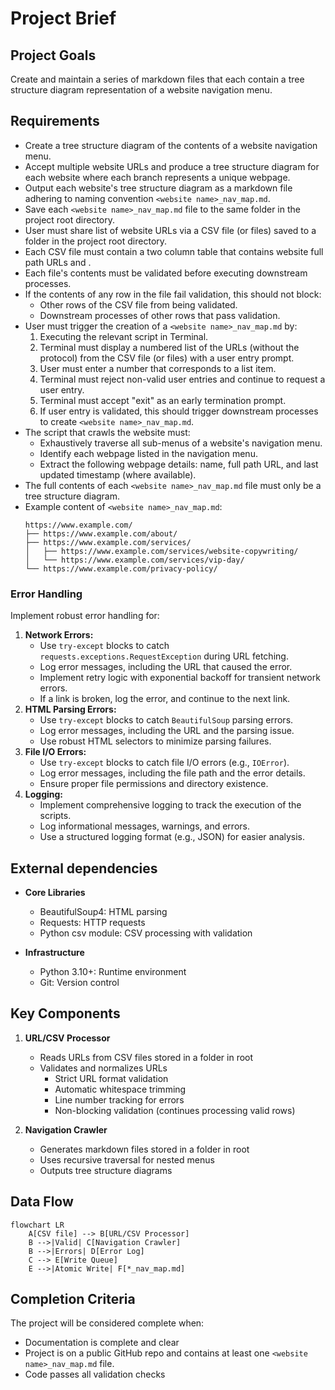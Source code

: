 # Project Brief

## Project Goals

Create and maintain a series of markdown files that each contain a tree structure diagram representation of a website navigation menu.

## Requirements

- Create a tree structure diagram of the contents of a website navigation menu.
- Accept multiple website URLs and produce a tree structure diagram for each website where each branch represents a unique webpage.
- Output each website's tree structure diagram as a markdown file adhering to naming convention `<website name>_nav_map.md`.
- Save each `<website name>_nav_map.md` file to the same folder in the project root directory.
- User must share list of website URLs via a CSV file (or files) saved to a folder in the project root directory.
- Each CSV file must contain a two column table that contains website full path URLs and .
- Each file's contents must be validated before executing downstream processes.
- If the contents of any row in the file fail validation, this should not block:
  - Other rows of the CSV file from being validated.
  - Downstream processes of other rows that pass validation.
- User must trigger the creation of a `<website name>_nav_map.md` by:
  1. Executing the relevant script in Terminal.
  2. Terminal must display a numbered list of the URLs (without the protocol) from the CSV file (or files) with a user entry prompt.
  3. User must enter a number that corresponds to a list item.
  4. Terminal must reject non-valid user entries and continue to request a user entry.
  5. Terminal must accept "exit" as an early termination prompt.
  6. If user entry is validated, this should trigger downstream processes to create `<website name>_nav_map.md`.
- The script that crawls the website must:
  - Exhaustively traverse all sub-menus of a website's navigation menu.
  - Identify each webpage listed in the navigation menu.
  - Extract the following webpage details: name, full path URL, and last updated timestamp (where available).
- The full contents of each `<website name>_nav_map.md` file must only be a tree structure diagram.
- Example content of `<website name>_nav_map.md`:
  ```
  https://www.example.com/
  ├── https://www.example.com/about/
  ├── https://www.example.com/services/
  │   ├── https://www.example.com/services/website-copywriting/
  │   └── https://www.example.com/services/vip-day/
  └── https://www.example.com/privacy-policy/
  ```

### Error Handling

Implement robust error handling for:

1.  **Network Errors:**
    - Use `try-except` blocks to catch `requests.exceptions.RequestException` during URL fetching.
    - Log error messages, including the URL that caused the error.
    - Implement retry logic with exponential backoff for transient network errors.
    - If a link is broken, log the error, and continue to the next link.
2.  **HTML Parsing Errors:**
    - Use `try-except` blocks to catch `BeautifulSoup` parsing errors.
    - Log error messages, including the URL and the parsing issue.
    - Use robust HTML selectors to minimize parsing failures.
3.  **File I/O Errors:**
    - Use `try-except` blocks to catch file I/O errors (e.g., `IOError`).
    - Log error messages, including the file path and the error details.
    - Ensure proper file permissions and directory existence.
4.  **Logging:**
    - Implement comprehensive logging to track the execution of the scripts.
    - Log informational messages, warnings, and errors.
    - Use a structured logging format (e.g., JSON) for easier analysis.

## External dependencies

- **Core Libraries**

  - BeautifulSoup4: HTML parsing
  - Requests: HTTP requests
  - Python csv module: CSV processing with validation

- **Infrastructure**
  - Python 3.10+: Runtime environment
  - Git: Version control

## Key Components

1. **URL/CSV Processor**

   - Reads URLs from CSV files stored in a folder in root
   - Validates and normalizes URLs
     - Strict URL format validation
     - Automatic whitespace trimming
     - Line number tracking for errors
     - Non-blocking validation (continues processing valid rows)

2. **Navigation Crawler**

   - Generates markdown files stored in a folder in root
   - Uses recursive traversal for nested menus
   - Outputs tree structure diagrams

## Data Flow

```mermaid
flowchart LR
    A[CSV file] --> B[URL/CSV Processor]
    B -->|Valid| C[Navigation Crawler]
    B -->|Errors| D[Error Log]
    C --> E[Write Queue]
    E -->|Atomic Write| F[*_nav_map.md]
```

## Completion Criteria

The project will be considered complete when:

- Documentation is complete and clear
- Project is on a public GitHub repo and contains at least one `<website name>_nav_map.md` file.
- Code passes all validation checks
